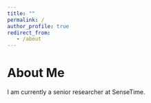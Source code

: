 ```yaml
---
title: ""
permalink: /
author_profile: true
redirect_from:
   - /about
---
```


# About Me

I am currently a senior researcher at SenseTime.
